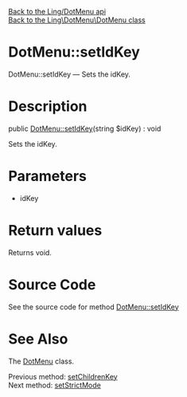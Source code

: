 [Back to the Ling/DotMenu api](https://github.com/lingtalfi/DotMenu/blob/master/doc/api/Ling/DotMenu.md)<br>
[Back to the Ling\DotMenu\DotMenu class](https://github.com/lingtalfi/DotMenu/blob/master/doc/api/Ling/DotMenu/DotMenu.md)


DotMenu::setIdKey
================



DotMenu::setIdKey — Sets the idKey.




Description
================


public [DotMenu::setIdKey](https://github.com/lingtalfi/DotMenu/blob/master/doc/api/Ling/DotMenu/DotMenu/setIdKey.md)(string $idKey) : void




Sets the idKey.




Parameters
================


- idKey

    


Return values
================

Returns void.








Source Code
===========
See the source code for method [DotMenu::setIdKey](https://github.com/lingtalfi/DotMenu/blob/master/DotMenu.php#L157-L160)


See Also
================

The [DotMenu](https://github.com/lingtalfi/DotMenu/blob/master/doc/api/Ling/DotMenu/DotMenu.md) class.

Previous method: [setChildrenKey](https://github.com/lingtalfi/DotMenu/blob/master/doc/api/Ling/DotMenu/DotMenu/setChildrenKey.md)<br>Next method: [setStrictMode](https://github.com/lingtalfi/DotMenu/blob/master/doc/api/Ling/DotMenu/DotMenu/setStrictMode.md)<br>

